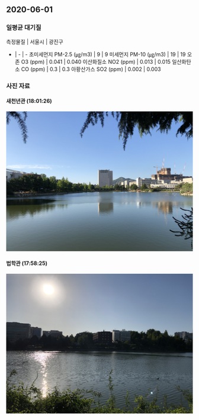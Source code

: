 ## 2020-06-01

### 일평균 대기질

측정물질 | 서울시 | 광진구
- | - | -
초미세먼지 PM-2.5 (㎍/m3) | 9 | 9
미세먼지 PM-10 (㎍/m3) | 19 | 19
오존 O3 (ppm) | 0.041 | 0.040
이산화질소 NO2 (ppm) | 0.013 | 0.015
일산화탄소 CO (ppm) | 0.3 | 0.3
아황산가스 SO2 (ppm) | 0.002 | 0.003

### 사진 자료

#### 새천년관 (18:01:26)

![](1.jpeg)

#### 법학관 (17:58:25)

![](2.jpeg)
